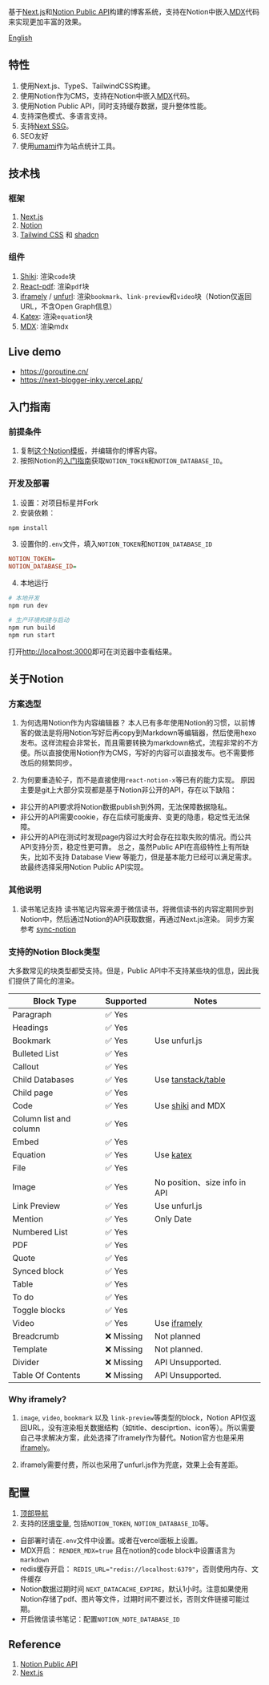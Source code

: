 
基于[Next.js](https://nextjs.org/)和[Notion Public API](https://www.notion.so/)构建的博客系统，支持在Notion中嵌入[MDX](https://mdxjs.com/)代码来实现更加丰富的效果。

[English](./README.en.md)

## 特性

1. 使用Next.js、TypeS、TailwindCSS构建。
2. 使用Notion作为CMS，支持在Notion中嵌入[MDX](https://mdxjs.com/)代码。
3. 使用Notion Public API，同时支持缓存数据，提升整体性能。
4. 支持深色模式、多语言支持。
5. 支持[Next SSG](https://nextjs.org/docs/pages/building-your-application/rendering/static-site-generation)。
6. SEO友好
7. 使用[umami](https://umami.is/)作为站点统计工具。

## 技术栈

### 框架

1. [Next.js](https://nextjs.org/)
2. [Notion](https://www.notion.so/)
3. [Tailwind CSS](https://tailwindcss.com/) 和 [shadcn](https://ui.shadcn.com/)

### 组件

1. [Shiki](https://shiki.style/): 渲染`code`块
2. [React-pdf](https://react-pdf.org/): 渲染`pdf`块
3. [iframely](https://iframely.com/) / [unfurl](https://github.com/jacktuck/unfurl): 渲染`bookmark`、`link-preview`和`video`块（Notion仅返回URL，不含Open Graph信息）
4. [Katex](https://katex.org/): 渲染`equation`块
5. [MDX](https://mdxjs.com/): 渲染mdx

## Live demo

- https://goroutine.cn/
- https://next-blogger-inky.vercel.app/

## 入门指南

### 前提条件

1. 复制[这个Notion模板](https://www.notion.so/gelco/577a7365a3d3442aa3cddb18b4458c88?v=c0455cd1391e41a2b05d9b1536398d13)，并编辑你的博客内容。
2. 按照Notion的[入门指南](https://developers.notion.com/docs/getting-started)获取`NOTION_TOKEN`和`NOTION_DATABASE_ID`。

### 开发及部署

1. 设置：对项目标星并Fork
2. 安装依赖：

```bash
npm install
```

3. 设置你的`.env`文件，填入`NOTION_TOKEN`和`NOTION_DATABASE_ID`

```ini
NOTION_TOKEN=
NOTION_DATABASE_ID=
```
4. 本地运行

```bash
# 本地开发
npm run dev

# 生产环境构建与启动
npm run build
npm run start
```

打开[http://localhost:3000](http://localhost:3000)即可在浏览器中查看结果。

## 关于Notion

### 方案选型

1. 为何选用Notion作为内容编辑器？
本人已有多年使用Notion的习惯，以前博客的做法是将用Notion写好后再copy到Markdown等编辑器，然后使用hexo发布。这样流程会非常长，而且需要转换为markdown格式，流程非常的不方便。所以直接使用Notion作为CMS，写好的内容可以直接发布。也不需要修改后的频繁同步。

2. 为何要重造轮子，而不是直接使用`react-notion-x`等已有的能力实现。
原因主要是git上大部分实现都是基于Notion非公开的API，存在以下缺陷：
- 非公开的API要求将Notion数据publish到外网，无法保障数据隐私。
- 非公开的API需要cookie，存在后续可能废弃、变更的隐患，稳定性无法保障。
- 非公开的API在测试时发现page内容过大时会存在拉取失败的情况。而公共API支持分页，稳定性更可靠。
总之，虽然Public API在高级特性上有所缺失，比如不支持 Database View 等能力，但是基本能力已经可以满足需求。故最终选择采用Notion Public API实现。

### 其他说明

1. 读书笔记支持
读书笔记内容来源于微信读书，将微信读书的内容定期同步到Notion中，然后通过Notion的API获取数据，再通过Next.js渲染。
同步方案参考 [sync-notion](https://github.com/alex-guoba/sync-notion)

### 支持的Notion Block类型

大多数常见的块类型都受支持。但是，Public API中不支持某些块的信息，因此我们提供了简化的渲染。

| Block Type             | Supported | Notes                                                   |
|------------------------|-----------|---------------------------------------------------------|
| Paragraph              | ✅ Yes     |                                                         |
| Headings               | ✅ Yes     |                                                         |
| Bookmark               | ✅ Yes     | Use unfurl.js                                           |
| Bulleted List          | ✅ Yes     |                                                         |
| Callout                | ✅ Yes     |                                                         |
| Child Databases        | ✅ Yes     | Use [tanstack/table](https://tanstack.com/table/latest) |
| Child page             | ✅ Yes     |                                                         |
| Code                   | ✅ Yes     | Use [shiki](https://shiki.style/) and MDX               |
| Column list and column | ✅ Yes     |                                                         |
| Embed                  | ✅ Yes     |                                                         |
| Equation               | ✅ Yes     | Use [katex ](https://katex.org/)                        |
| File                   | ✅ Yes     |                                                         |
| Image                  | ✅ Yes     | No position、size info in API                            |
| Link Preview           | ✅ Yes     | Use unfurl.js                                           |
| Mention                | ✅ Yes     | Only Date                                               |
| Numbered List          | ✅ Yes     |                                                         |
| PDF                    | ✅ Yes     |                                                         |
| Quote                  | ✅ Yes     |                                                         |
| Synced block           | ✅ Yes     |                                                         |
| Table                  | ✅ Yes     |                                                         |
| To do                  | ✅ Yes     |                                                         |
| Toggle blocks          | ✅ Yes     |                                                         |
| Video                  | ✅ Yes     | Use [iframely](https://iframely.com/)                   |
| Breadcrumb             | ❌ Missing | Not planned                                             |
| Template               | ❌ Missing | Not planned.                                            |
| Divider                | ❌ Missing | API Unsupported.                                        |
| Table Of Contents      | ❌ Missing | API Unsupported.                                        |


### Why iframely?

1. `image`, `video`, `bookmark` 以及 `link-preview`等类型的block，Notion API仅返回URL，没有渲染相关数据结构（如title、desciprtion、icon等）。所以需要自己寻求解决方案，此处选择了iframely作为替代。Notion官方也是采用[iframely](https://www.notion.so/help/embed-and-connect-other-apps#embeds-in-notion)。

2. iframely需要付费，所以也采用了unfurl.js作为兜底，效果上会有差距。

## 配置

1. [顶部导航](./config/site.ts)
2. 支持的[环境变量](./env.mjs), 包括`NOTION_TOKEN`, `NOTION_DATABASE_ID`等。
- 自部署时请在`.env`文件中设置。或者在vercel面板上设置。
- MDX开启： `RENDER_MDX=true` 且在notion的code block中设置语言为`markdown`
- redis缓存开启： `REDIS_URL="redis://localhost:6379"`，否则使用内存、文件缓存
- Notion数据过期时间 `NEXT_DATACACHE_EXPIRE`，默认1小时。注意如果使用Notion存储了pdf、图片等文件，过期时间不要过长，否则文件链接可能过期。
- 开启微信读书笔记：配置`NOTION_NOTE_DATABASE_ID`

## Reference
1. [Notion Public API](https://developers.notion.com/reference/intro)
2. [Next.js](https://nextjs.org/)

